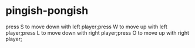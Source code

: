 # pingish-pongish
press S to move down with left player;press W to move up with left player;press L to move down with right player;press O to move up with right player;
